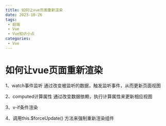 ```yaml
---
title: 如何让vue页面重新渲染
date: 2023-10-26
tags:
 - 前端
 - Vue
 - Vue知识小点
categories:
 - Vue
---
```


# 如何让vue页面重新渲染

1、watch事件监听 通过改变被监听的数据，触发监听事件，从而更新页面视图

2、computed计算属性 通过改变数据依赖，执行计算属性来更新相应视图

3、v-if条件渲染

4、调用this.$forceUpdate() 方法来强制重新渲染组件